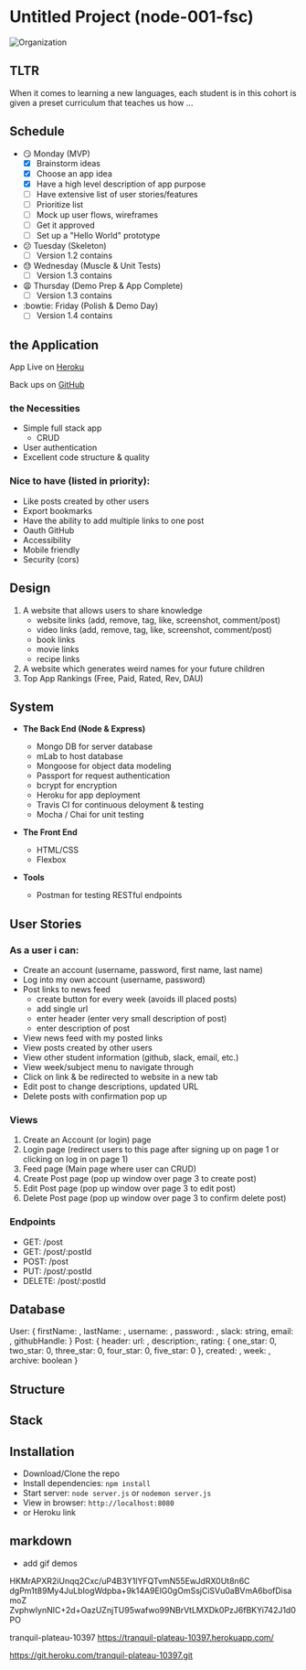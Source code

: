 # Untitled Project (node-001-fsc)

![Organization](http://www.explainxkcd.com/wiki/images/1/1b/home_organization.png)

## TLTR
When it comes to learning a new languages, each student is in this cohort is given a preset curriculum that teaches us how ...




## Schedule
* :smirk: Monday (MVP)
	- [x] Brainstorm ideas
	- [x] Choose an app idea
	- [x] Have a high level description of app purpose
	- [ ] Have extensive list of user stories/features
	- [ ] Prioritize list
	- [ ] Mock up user flows, wireframes
	- [ ] Get it approved
	- [ ] Set up a "Hello World" prototype

* :confused: Tuesday (Skeleton)
	- [ ]  Version 1.2 contains

* :sweat: Wednesday (Muscle & Unit Tests)
	- [ ]  Version 1.3 contains 	

* :weary: Thursday (Demo Prep & App Complete)
	- [ ]  Version 1.3 contains

* :bowtie: Friday (Polish & Demo Day)
	- [ ]  Version 1.4 contains

## the Application

App Live on
[Heroku](https://heroku.com)

Back ups on
[GitHub](https://github.com/dankato/node-001-fsc)


### the Necessities
* Simple full stack app
	* CRUD
* User authentication
* Excellent code structure & quality


### Nice to have (listed in priority):
* Like posts created by other users
* Export bookmarks
* Have the ability to add multiple links to one post
* Oauth GitHub
* Accessibility
* Mobile friendly
* Security (cors)


## Design
1. A website that allows users to share knowledge
	- website links (add, remove, tag, like, screenshot, comment/post)
	- video links (add, remove, tag, like, screenshot, comment/post)
	- book links
	- movie links
	- recipe links
2. A website which generates weird names for your future children
3. Top App Rankings (Free, Paid, Rated, Rev, DAU)


## System
* **The Back End (Node & Express)**
	* Mongo DB for server database
	* mLab to host database
	* Mongoose for object data modeling
	* Passport for request authentication
	* bcrypt for encryption
	* Heroku for app deployment
	* Travis CI for continuous deloyment & testing
	* Mocha / Chai for unit testing

* **The Front End**
	* HTML/CSS
	* Flexbox

* **Tools**
	* Postman for testing RESTful endpoints

## User Stories

### As a user i can:
* Create an account (username, password, first name, last name)
* Log into my own account (username, password)
* Post links to news feed
	* create button for every week (avoids ill placed posts)
	* add single url
	* enter header (enter very small description of post)
	* enter description of post
* View news feed with my posted links
* View posts created by other users
* View other student information (github, slack, email, etc.)
* View week/subject menu to navigate through
* Click on link & be redirected to website in a new tab
* Edit post to change descriptions, updated URL
* Delete posts with confirmation pop up


### Views
1. Create an Account (or login) page
2. Login page (redirect users to this page after signing up on page 1 or clicking on log in on page 1)
3. Feed page (Main page where user can CRUD)
4. Create Post page (pop up window over page 3 to create post)
5. Edit Post page (pop up window over page 3 to edit post)
6. Delete Post page (pop up window over page 3 to confirm delete post)

### Endpoints
* GET: /post
* GET: /post/:postId
* POST: /post
* PUT: /post/:postId
* DELETE: /post/:postId

## Database
User: {
	firstName: ,
	lastName: ,
	username: ,
	password: ,
	slack: string,
	email: ,
	githubHandle:
}
Post: {
	header:
	url: ,
	description:,
	rating: {
		one_star: 0,
		two_star: 0,
		three_star: 0,
		four_star: 0,
		five_star: 0
	},
	created: ,
	week: ,
	archive: boolean
}

## Structure


## Stack



## Installation

- Download/Clone the repo
- Install dependencies: `npm install`
- Start server: `node server.js` or `nodemon server.js`
- View in browser: `http://localhost:8080`
- or Heroku link


## markdown
- add gif demos


HKMrAPXR2iUnqq2Cxc/uP4B3Y1lYFQTvmN55EwJdRX0Ut8n6C
dgPm1t89My4JuLbIogWdpba+9k14A9ElG0gOmSsjCiSVu0aBVmA6bofDisamoZ
ZvphwIynNIC+2d+OazUZnjTU95wafwo99NBrVtLMXDk0PzJ6fBKYi742J1d0PO


tranquil-plateau-10397
https://tranquil-plateau-10397.herokuapp.com/

https://git.heroku.com/tranquil-plateau-10397.git
